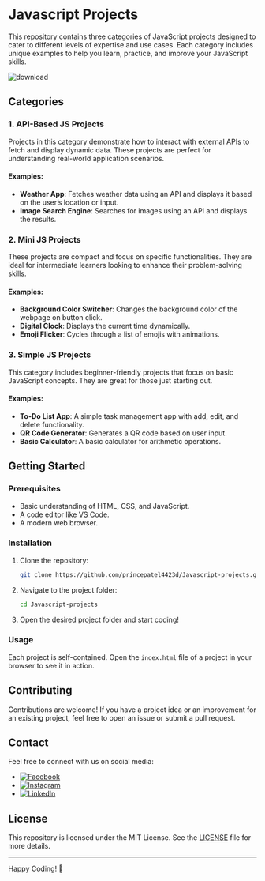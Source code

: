 # Javascript Projects

This repository contains three categories of JavaScript projects designed to cater to different levels of expertise and use cases. Each category includes unique examples to help you learn, practice, and improve your JavaScript skills.

![download](https://github.com/user-attachments/assets/d66772a8-806d-4687-b183-e5936699f674)

## Categories

### 1. API-Based JS Projects
Projects in this category demonstrate how to interact with external APIs to fetch and display dynamic data. These projects are perfect for understanding real-world application scenarios.

#### Examples:
- **Weather App**: Fetches weather data using an API and displays it based on the user’s location or input.
- **Image Search Engine**: Searches for images using an API and displays the results.

### 2. Mini JS Projects
These projects are compact and focus on specific functionalities. They are ideal for intermediate learners looking to enhance their problem-solving skills.

#### Examples:
- **Background Color Switcher**: Changes the background color of the webpage on button click.
- **Digital Clock**: Displays the current time dynamically.
- **Emoji Flicker**: Cycles through a list of emojis with animations.

### 3. Simple JS Projects
This category includes beginner-friendly projects that focus on basic JavaScript concepts. They are great for those just starting out.

#### Examples:
- **To-Do List App**: A simple task management app with add, edit, and delete functionality.
- **QR Code Generator**: Generates a QR code based on user input.
- **Basic Calculator**: A basic calculator for arithmetic operations.

## Getting Started

### Prerequisites
- Basic understanding of HTML, CSS, and JavaScript.
- A code editor like [VS Code](https://code.visualstudio.com/).
- A modern web browser.

### Installation
1. Clone the repository:
   ```bash
   git clone https://github.com/princepatel4423d/Javascript-projects.git
   ```
2. Navigate to the project folder:
   ```bash
   cd Javascript-projects
   ```
3. Open the desired project folder and start coding!

### Usage
Each project is self-contained. Open the `index.html` file of a project in your browser to see it in action.

## Contributing
Contributions are welcome! If you have a project idea or an improvement for an existing project, feel free to open an issue or submit a pull request.

## Contact
Feel free to connect with us on social media:

- [![Facebook](https://img.shields.io/badge/Facebook-%231877F2.svg?logo=Facebook&logoColor=white)](https://facebook.com/princepatel4423d) 
- [![Instagram](https://img.shields.io/badge/Instagram-%23E4405F.svg?logo=Instagram&logoColor=white)](https://instagram.com/_iamprincepatel_) 
- [![LinkedIn](https://img.shields.io/badge/LinkedIn-%230077B5.svg?logo=linkedin&logoColor=white)](https://linkedin.com/in/princepatel4423d)

## License
This repository is licensed under the MIT License. See the [LICENSE](LICENSE) file for more details.

---

Happy Coding! 🎉
